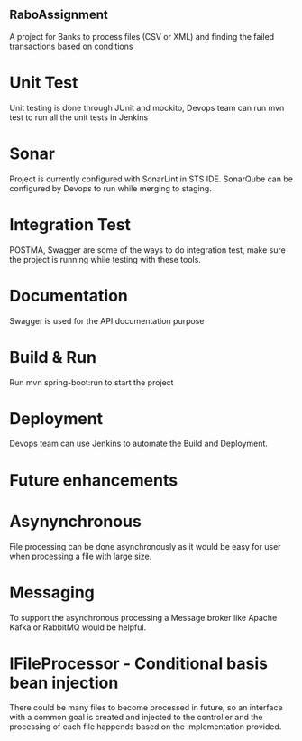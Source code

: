 ## RaboAssignment
A project for Banks to process files (CSV or XML) and finding the failed transactions based on conditions

# Unit Test
Unit testing is done through JUnit and mockito, Devops team can run mvn test to run all the unit tests in Jenkins

# Sonar
Project is currently configured with SonarLint in STS IDE. SonarQube can be configured by Devops to run while merging to staging.

# Integration Test
POSTMA, Swagger are some of the ways to do integration test, make sure the project is running while testing with these tools.

# Documentation
Swagger is used for the API documentation purpose

# Build & Run
Run mvn spring-boot:run to start the project

# Deployment
Devops team can use Jenkins to automate the Build and Deployment.

# Future enhancements
# Asynynchronous
File processing can be done asynchronously as it would be easy for user when processing a file with large size.

# Messaging
To support the asynchronous processing a Message broker like Apache Kafka or RabbitMQ would be helpful.

# IFileProcessor - Conditional basis bean injection
There could be many files to become processed in future, so an interface with a common goal is created and injected to the controller and the processing of each file happends based on the implementation provided.
